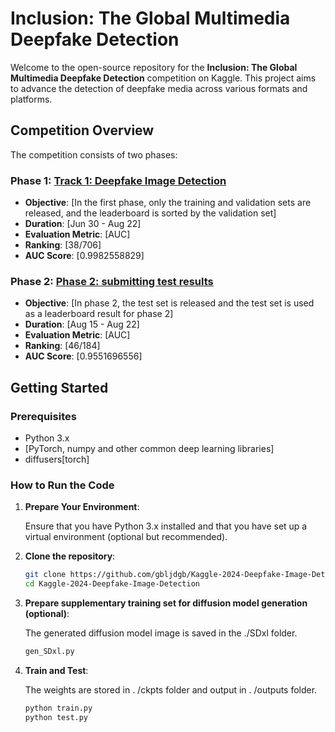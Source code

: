 # Inclusion: The Global Multimedia Deepfake Detection

Welcome to the open-source repository for the **Inclusion: The Global Multimedia Deepfake Detection** competition on Kaggle. This project aims to advance the detection of deepfake media across various formats and platforms.

## Competition Overview

The competition consists of two phases:

### Phase 1: [Track 1: Deepfake Image Detection](https://www.kaggle.com/competitions/multi-ffdi)
- **Objective**: [In the first phase, only the training and validation sets are released, and the leaderboard is sorted by the validation set]
- **Duration**: [Jun 30 - Aug 22]
- **Evaluation Metric**: [AUC]
- **Ranking**: [38/706]
- **AUC Score**: [0.9982558829]

### Phase 2: [Phase 2: submitting test results](https://www.kaggle.com/competitions/multi-ffdi-phase2)
- **Objective**: [In phase 2, the test set is released and the test set is used as a leaderboard result for phase 2]
- **Duration**: [Aug 15 - Aug 22]
- **Evaluation Metric**: [AUC]
- **Ranking**: [46/184]
- **AUC Score**: [0.9551696556]

## Getting Started

### Prerequisites
- Python 3.x
- [PyTorch, numpy and other common deep learning libraries]
- diffusers[torch]

### How to Run the Code
1. **Prepare Your Environment**:

   Ensure that you have Python 3.x installed and that you have set up a virtual environment (optional but recommended).

3. **Clone the repository**:
   ```bash
   git clone https://github.com/gbljdgb/Kaggle-2024-Deepfake-Image-Detection.git
   cd Kaggle-2024-Deepfake-Image-Detection

4. **Prepare supplementary training set for diffusion model generation (optional)**:

    The generated diffusion model image is saved in the ./SDxl folder.
   
    ```bash
    gen_SDxl.py

5. **Train and Test**:

   The weights are stored in . /ckpts folder and output in . /outputs folder.
   
   ```bash
   python train.py
   python test.py
